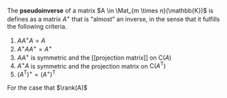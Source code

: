 
The **pseudoinverse** of a matrix $A \in \Mat_{m \times n}(\mathbb{K})$ is defines as a matrix $A^{+}$ that is "almost" an inverse, in the sense that it fulfills the following criteria.
1. $A A^{+}A = A$
2. $A^{+}AA^{+} = A^{+}$
3. $AA^{+}$ is symmetric and the [[projection matrix]] on $\mathrm{C}(A)$
4. $A^{+}A$ is symmetric and the projection matrix on $\mathrm{C}(A^\mathsf{T})$
5. $(A^\mathsf{T})^{+} = (A^{+})^\mathsf{T}$

For the case that $\rank(A)$